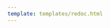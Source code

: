 ```yaml
---
template: templates/redoc.html
---
```


<redoc spec-url="../../apis/restapis/keystore.yaml" theme='{{redoc_theme}}'></redoc>
